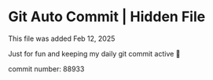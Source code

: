 # Git Auto Commit | Hidden File

This file was added Feb 12, 2025

Just for fun and keeping my daily git commit active 🤪

commit number: 88933
